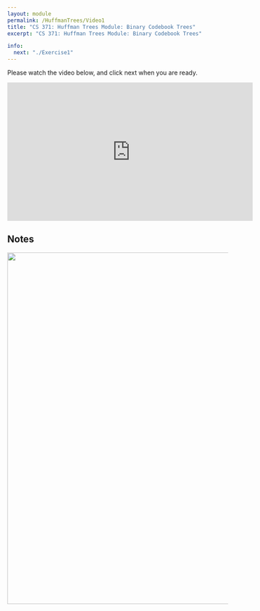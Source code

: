 ```yaml
---
layout: module
permalink: /HuffmanTrees/Video1
title: "CS 371: Huffman Trees Module: Binary Codebook Trees"
excerpt: "CS 371: Huffman Trees Module: Binary Codebook Trees"

info:
  next: "./Exercise1"
---
```


Please watch the video below, and click next when you are ready.

<iframe width="560" height="315" src="https://www.youtube.com/embed/v-qNVhO_6i8" title="YouTube video player" frameborder="0" allow="accelerometer; autoplay; clipboard-write; encrypted-media; gyroscope; picture-in-picture" allowfullscreen></iframe>

<h2>Notes</h2>

<img src = "../images/HuffmanTrees/BCB.svg" width="800">